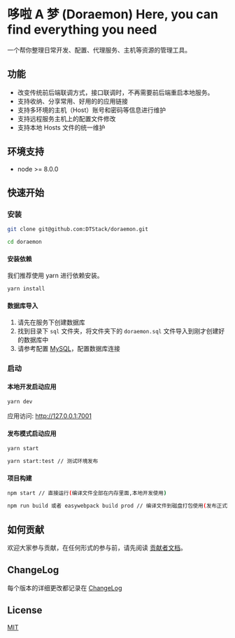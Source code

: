 # 哆啦 A 梦 (Doraemon)  Here, you can find everything you need

一个帮你整理日常开发、配置、代理服务、主机等资源的管理工具。

## 功能

- 改变传统前后端联调方式，接口联调时，不再需要前后端重启本地服务。
- 支持收纳、分享常用、好用的的应用链接
- 支持多环境的主机（Host）账号和密码等信息进行维护
- 支持远程服务主机上的配置文件修改
- 支持本地 Hosts 文件的统一维护

## 环境支持

- node >= 8.0.0

## 快速开始

### 安装

```bash
git clone git@github.com:DTStack/doraemon.git

cd doraemon
```

#### 安装依赖
我们推荐使用 yarn 进行依赖安装。

```bash
yarn install
```

#### 数据库导入

1. 请先在服务下创建数据库
2. 找到目录下 `sql` 文件夹，将文件夹下的 `doraemon.sql` 文件导入到刚才创建好的数据库中
3. 请参考配置 [MySQL](zh-cn/configuration/mysql)，配置数据库连接

### 启动

#### 本地开发启动应用

```bash
yarn dev
```

应用访问: http://127.0.0.1:7001

#### 发布模式启动应用

```bash
yarn start

yarn start:test // 测试环境发布
```

#### 项目构建

```bash
npm start // 直接运行(编译文件全部在内存里面,本地开发使用)

npm run build 或者 easywebpack build prod // 编译文件到磁盘打包使用(发布正式环境)
```

## 如何贡献

欢迎大家参与贡献，在任何形式的参与前，请先阅读 [贡献者文档](zh-cn/other/贡献者文档)。

## ChangeLog

每个版本的详细更改都记录在 [ChangeLog](zh-cn/other/CHANGELOG)

## License

[MIT](LICENSE)

